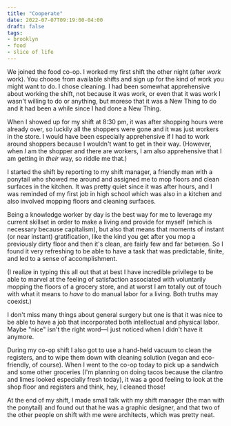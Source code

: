 ```yaml
---
title: "Cooperate"
date: 2022-07-07T09:19:00-04:00
draft: false
tags: 
- brooklyn
- food
- slice of life
---
```


We joined the food co-op. I worked my first shift the other night (after _work_ work). You choose from available shifts and sign up for the kind of work you might want to do. I chose cleaning. I had been somewhat apprehensive about working the shift, not because it was work, or even that it was work I wasn't willing to do or anything, but moreso that it was a New Thing to do and it had been a while since I had done a New Thing.

When I showed up for my shift at 8:30 pm, it was after shopping hours were already over, so luckily all the shoppers were gone and it was just workers in the store. I would have been especially apprehensive if I had to work around shoppers because I wouldn't want to get in their way. (However, when _I_ am the shopper and there are workers, I am also apprehensive that I am getting in _their_ way, so riddle me that.) 

I started the shift by reporting to my shift manager, a friendly man with a ponytail who showed me around and assigned me to mop floors and clean surfaces in the kitchen. It was pretty quiet since it was after hours, and I was reminded of my first job in high school which was also in a kitchen and also involved mopping floors and cleaning surfaces. 

Being a knowledge worker by day is the best way for me to leverage my current skillset in order to make a living and provide for myself (which is necessary because capitalism), but also that means that moments of instant (or near instant) gratification, like the kind you get after you mop a previously dirty floor and then it's clean, are fairly few and far between. So I found it very refreshing to be able to have a task that was predictable, finite, and led to a sense of accomplishment.

(I realize in typing this all out that at best I have incredible privilege to be able to marvel at the feeling of satisfaction associated with voluntarily mopping the floors of a grocery store, and at worst I am totally out of touch with what it means to _have_ to do manual labor for a living. Both truths may coexist.) 

I don't miss many things about general surgery but one is that it was nice to be able to have a job that incorporated both intellectual and physical labor. Maybe "nice" isn't the right word—I just noticed when I didn't have it anymore. 

During my co-op shift I also got to use a hand-held vacuum to clean the registers, and to wipe them down with cleaning solution (vegan and eco-friendly, of course). When I went to the co-op today to pick up a sandwich and some other groceries (I'm planning on doing tacos because the cilantro and limes looked especially fresh today), it was a good feeling to look at the shop floor and registers and think, hey, I cleaned those!

At the end of my shift, I made small talk with my shift manager (the man with the ponytail) and found out that he was a graphic designer, and that two of the other people on shift with me were architects, which was pretty neat. 